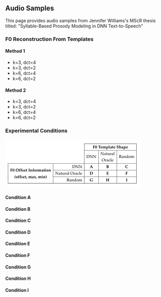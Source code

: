 ## Audio Samples 

This page provides audio samples from Jennifer Williams's MScR thesis titled: "Syllable-Based Prosody Modeling in DNN Text-to-Speech"

### F0 Reconstruction From Templates

#### Method 1
* k=3, dct=4
* k=3, dct=2
* k=6, dct=4
* k=6, dct=2

#### Method 2
* k=3, dct=4
* k=3, dct=2
* k=6, dct=4
* k=6, dct=2



### Experimental Conditions

![alt text](https://github.com/rhoposit/templates/blob/master/exp_space.png)

#### Condition A
#### Condition B
#### Condition C
#### Condition D
#### Condition E
#### Condition F
#### Condition G
#### Condition H
#### Condition I
